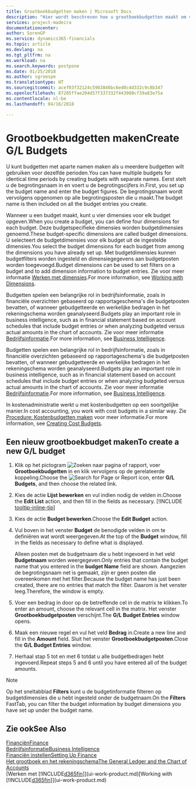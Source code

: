 ```yaml
---
title: Grootboekbudgetten maken | Microsoft Docs
description: "Hier wordt beschreven hoe u grootboekbudgetten maakt om verschillende financiële activiteiten te prognosticeren en dimensies toewijst voor bedrijfsinformatiedoeleinden."
services: project-madeira
documentationcenter: 
author: SorenGP
ms.service: dynamics365-financials
ms.topic: article
ms.devlang: na
ms.tgt_pltfrm: na
ms.workload: na
ms.search.keywords: postpone
ms.date: 01/25/2018
ms.author: sgroespe
ms.translationtype: HT
ms.sourcegitcommit: acef03f32124c5983846bc6ed0c4d332c9c8b347
ms.openlocfilehash: 87285ffae204d57f337332f443988cf39a83e75a
ms.contentlocale: nl-be
ms.lasthandoff: 04/16/2018

---
```

# <a name="create-gl-budgets"></a><span data-ttu-id="7f199-103">Grootboekbudgetten maken</span><span class="sxs-lookup"><span data-stu-id="7f199-103">Create G/L Budgets</span></span>
<span data-ttu-id="7f199-104">U kunt budgetten met aparte namen maken als u meerdere budgetten wilt gebruiken voor dezelfde perioden.</span><span class="sxs-lookup"><span data-stu-id="7f199-104">You can have multiple budgets for identical time periods by creating budgets with separate names.</span></span> <span data-ttu-id="7f199-105">Eerst stelt u de begrotingsnaam in en voert u de begrotingscijfers in.</span><span class="sxs-lookup"><span data-stu-id="7f199-105">First, you set up the budget name and enter the budget figures.</span></span> <span data-ttu-id="7f199-106">De begrotingsnaam wordt vervolgens opgenomen op alle begrotingsposten die u maakt.</span><span class="sxs-lookup"><span data-stu-id="7f199-106">The budget name is then included on all the budget entries you create.</span></span>  

 <span data-ttu-id="7f199-107">Wanneer u een budget maakt, kunt u vier dimensies voor elk budget opgeven.</span><span class="sxs-lookup"><span data-stu-id="7f199-107">When you create a budget, you can define four dimensions for each budget.</span></span> <span data-ttu-id="7f199-108">Deze budgetspecifieke dimensies worden budgetdimensies genoemd.</span><span class="sxs-lookup"><span data-stu-id="7f199-108">These budget-specific dimensions are called budget dimensions.</span></span> <span data-ttu-id="7f199-109">U selecteert de budgetdimensies voor elk budget uit de ingestelde dimensies.</span><span class="sxs-lookup"><span data-stu-id="7f199-109">You select the budget dimensions for each budget from among the dimensions you have already set up.</span></span> <span data-ttu-id="7f199-110">Met budgetdimensies kunnen budgetfilters worden ingesteld en dimensiegegevens aan budgetposten worden toegevoegd.</span><span class="sxs-lookup"><span data-stu-id="7f199-110">Budget dimensions can be used to set filters on a budget and to add dimension information to budget entries.</span></span> <span data-ttu-id="7f199-111">Zie voor meer informatie [Werken met dimensies](finance-dimensions.md).</span><span class="sxs-lookup"><span data-stu-id="7f199-111">For more information, see [Working with Dimensions](finance-dimensions.md).</span></span>

 <span data-ttu-id="7f199-112">Budgetten spelen een belangrijke rol in bedrijfsinformatie, zoals in financiële overzichten gebaseerd op rapportageschema's die budgetposten bevatten, of wanneer gebudgetteerde en werkelijke bedragen in het rekeningschema worden geanalyseerd.</span><span class="sxs-lookup"><span data-stu-id="7f199-112">Budgets play an important role in business intelligence, such as in financial statement based on account schedules that include budget entries or when analyzing budgeted versus actual amounts in the chart of accounts.</span></span> <span data-ttu-id="7f199-113">Zie voor meer informatie [Bedrijfsinformatie](bi.md).</span><span class="sxs-lookup"><span data-stu-id="7f199-113">For more information, see [Business Intelligence](bi.md).</span></span>

 <span data-ttu-id="7f199-114">Budgetten spelen een belangrijke rol in bedrijfsinformatie, zoals in financiële overzichten gebaseerd op rapportageschema's die budgetposten bevatten, of wanneer gebudgetteerde en werkelijke bedragen in het rekeningschema worden geanalyseerd.</span><span class="sxs-lookup"><span data-stu-id="7f199-114">Budgets play an important role in business intelligence, such as in financial statement based on account schedules that include budget entries or when analyzing budgeted versus actual amounts in the chart of accounts.</span></span> <span data-ttu-id="7f199-115">Zie voor meer informatie [Bedrijfsinformatie](bi.md).</span><span class="sxs-lookup"><span data-stu-id="7f199-115">For more information, see [Business Intelligence](bi.md).</span></span>

<span data-ttu-id="7f199-116">In kostenadministratie werkt u met kostenbudgetten op een soortgelijke manier.</span><span class="sxs-lookup"><span data-stu-id="7f199-116">In cost accounting, you work with cost budgets in a similar way.</span></span> <span data-ttu-id="7f199-117">Zie [Procedure: Kostenbudgetten maken](finance-create-cost-budgets.md) voor meer informatie.</span><span class="sxs-lookup"><span data-stu-id="7f199-117">For more information, see [Creating Cost Budgets](finance-create-cost-budgets.md).</span></span>    

## <a name="to-create-a-new-gl-budget"></a><span data-ttu-id="7f199-118">Een nieuw grootboekbudget maken</span><span class="sxs-lookup"><span data-stu-id="7f199-118">To create a new G/L budget</span></span>  
1. <span data-ttu-id="7f199-119">Klik op het pictogram ![Zoeken naar pagina of rapport](media/ui-search/search_small.png "pictogram Zoeken naar pagina of rapport"), voer **Grootboekbudgetten** in en klik vervolgens op de gerelateerde koppeling.</span><span class="sxs-lookup"><span data-stu-id="7f199-119">Choose the ![Search for Page or Report](media/ui-search/search_small.png "Search for Page or Report icon") icon, enter **G/L Budgets**, and then choose the related link.</span></span>  
2. <span data-ttu-id="7f199-120">Kies de actie **Lijst bewerken** en vul indien nodig de velden in.</span><span class="sxs-lookup"><span data-stu-id="7f199-120">Choose the **Edit List** action, and then fill in the fields as necessary.</span></span> [!INCLUDE [tooltip-inline-tip](includes/tooltip-inline-tip_md.md)]  
3. <span data-ttu-id="7f199-121">Kies de actie **Budget bewerken**.</span><span class="sxs-lookup"><span data-stu-id="7f199-121">Choose the **Edit Budget** action.</span></span>
4. <span data-ttu-id="7f199-122">Vul boven in het venster **Budget** de benodigde velden in om te definiëren wat wordt weergegeven.</span><span class="sxs-lookup"><span data-stu-id="7f199-122">At the top of the **Budget** window, fill in the fields as necessary to define what is displayed.</span></span>  

    <span data-ttu-id="7f199-123">Alleen posten met de budgetnaam die u hebt ingevoerd in het veld **Budgetnaam** worden weergegeven.</span><span class="sxs-lookup"><span data-stu-id="7f199-123">Only entries that contain the budget name that you entered in the **budget Name** field are shown.</span></span> <span data-ttu-id="7f199-124">Aangezien de begrotingsnaam net is gemaakt, zijn er geen posten die overeenkomen met het filter.</span><span class="sxs-lookup"><span data-stu-id="7f199-124">Because the budget name has just been created, there are no entries that match the filter.</span></span> <span data-ttu-id="7f199-125">Daarom is het venster leeg.</span><span class="sxs-lookup"><span data-stu-id="7f199-125">Therefore, the window is empty.</span></span>  
5. <span data-ttu-id="7f199-126">Voer een bedrag in door op de betreffende cel in de matrix te klikken.</span><span class="sxs-lookup"><span data-stu-id="7f199-126">To enter an amount, choose the relevant cell in the matrix.</span></span> <span data-ttu-id="7f199-127">Het venster **Grootboekbudgetposten** verschijnt.</span><span class="sxs-lookup"><span data-stu-id="7f199-127">The **G/L Budget Entries** window opens.</span></span>  
6. <span data-ttu-id="7f199-128">Maak een nieuwe regel en vul het veld **Bedrag** in.</span><span class="sxs-lookup"><span data-stu-id="7f199-128">Create a new line and fill in the **Amount** field.</span></span> <span data-ttu-id="7f199-129">Sluit het venster **Grootboekbudgetposten**.</span><span class="sxs-lookup"><span data-stu-id="7f199-129">Close the **G/L Budget Entries** window.</span></span>  
7. <span data-ttu-id="7f199-130">Herhaal stap 5 tot en met 6 totdat u alle budgetbedragen hebt ingevoerd.</span><span class="sxs-lookup"><span data-stu-id="7f199-130">Repeat steps 5 and 6 until you have entered all of the budget amounts.</span></span>  

> [!NOTE]  
>  <span data-ttu-id="7f199-131">Op het sneltabblad **Filters** kunt u de budgetinformatie filteren op budgetdimensies die u hebt ingesteld onder de budgetnaam.</span><span class="sxs-lookup"><span data-stu-id="7f199-131">On the **Filters** FastTab, you can filter the budget information by budget dimensions you have set up under the budget name.</span></span>   

## <a name="see-also"></a><span data-ttu-id="7f199-132">Zie ook</span><span class="sxs-lookup"><span data-stu-id="7f199-132">See Also</span></span>
[<span data-ttu-id="7f199-133">Financiën</span><span class="sxs-lookup"><span data-stu-id="7f199-133">Finance</span></span>](finance.md)  
[<span data-ttu-id="7f199-134">Bedrijfsinformatie</span><span class="sxs-lookup"><span data-stu-id="7f199-134">Business Intelligence</span></span>](bi.md)  
[<span data-ttu-id="7f199-135">Financiën instellen</span><span class="sxs-lookup"><span data-stu-id="7f199-135">Setting Up Finance</span></span>](finance-setup-finance.md)  
[<span data-ttu-id="7f199-136">Het grootboek en het rekeningschema</span><span class="sxs-lookup"><span data-stu-id="7f199-136">The General Ledger and the Chart of Accounts</span></span>](finance-general-ledger.md)  
<span data-ttu-id="7f199-137">[Werken met [!INCLUDE[d365fin](includes/d365fin_md.md)]](ui-work-product.md)</span><span class="sxs-lookup"><span data-stu-id="7f199-137">[Working with [!INCLUDE[d365fin](includes/d365fin_md.md)]](ui-work-product.md)</span></span>  

